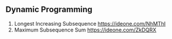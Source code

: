 ## Dynamic Programming

1. Longest Increasing Subsequence https://ideone.com/NhMThI
2. Maximum Subsequence Sum https://ideone.com/ZkDQRX
